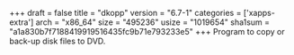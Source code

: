 +++
draft = false
title = "dkopp"
version = "6.7-1"
categories = ['xapps-extra']
arch = "x86_64"
size = "495236"
usize = "1019654"
sha1sum = "a1a830b7f7188419919516435fc9b71e793233e5"
+++
Program to copy or back-up disk files to DVD.